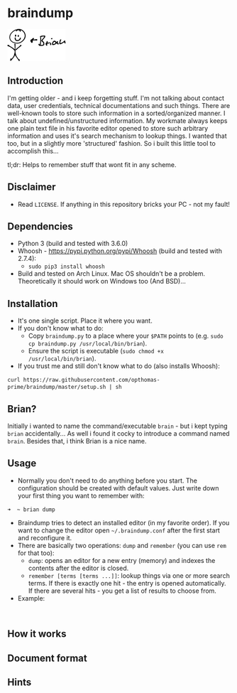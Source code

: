 # braindump

![Brian](https://raw.githubusercontent.com/opthomas-prime/braindump/master/braindump.png)

## Introduction
I'm getting older - and i keep forgetting stuff.
I'm not talking about contact data, user credentials, technical documentations and such things.
There are well-known tools to store such information in a sorted/organized manner.
I talk about undefined/unstructured information.
My workmate always keeps one plain text file in his favorite editor opened to store such arbitrary information and uses it's search mechanism to lookup things.
I wanted that too, but in a slightly more 'structured' fashion.
So i built this little tool to accomplish this...

tl;dr: Helps to remember stuff that wont fit in any scheme.

## Disclaimer
- Read `LICENSE`. If anything in this repository bricks your PC - not my fault!

## Dependencies
- Python 3 (build and tested with 3.6.0)
- Whoosh - https://pypi.python.org/pypi/Whoosh (build and tested with 2.7.4):
    - `sudo pip3 install whoosh`
- Build and tested on Arch Linux. Mac OS shouldn't be a problem. Theoretically it should work on Windows too (And BSD)...

## Installation
- It's one single script. Place it where you want.
- If you don't know what to do:
    - Copy `braindump.py` to a place where your `$PATH` points to (e.g. `sudo cp braindump.py /usr/local/bin/brian`).
    - Ensure the script is executable (`sudo chmod +x /usr/local/bin/brian`).
- If you trust me and still don't know what to do (also installs Whoosh):

```
curl https://raw.githubusercontent.com/opthomas-prime/braindump/master/setup.sh | sh
```

## Brian?
Initially i wanted to name the command/executable `brain` - but i kept typing `brian` accidentally... As well i found it cocky to introduce a command named `brain`. Besides that, i think Brian is a nice name.

## Usage
- Normally you don't need to do anything before you start. The configuration should be created with default values. Just write down your first thing you want to remember with:

```
➜  ~ brian dump

```
- Braindump tries to detect an installed editor (in my favorite order). If you want to change the editor open `~/.braindump.conf` after the first start and reconfigure it.
- There are basically two operations: `dump` and `remember` (you can use `rem` for that too):
    - `dump`: opens an editor for a new entry (memory) and indexes the contents after the editor is closed.
    - `remember [terms [terms ...]]`: lookup things via one or more search terms. If there is exactly one hit - the entry is opened automatically. If there are several hits - you get a list of results to choose from.
- Example:

```


```

## How it works

## Document format

## Hints
